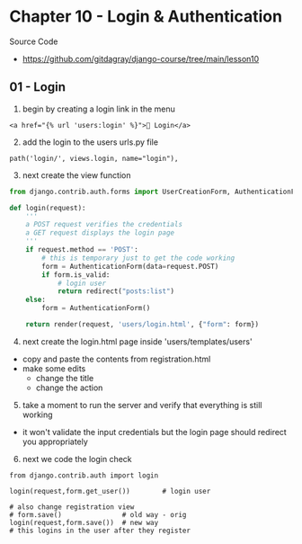 # Chapter 10 - Login & Authentication

Source Code

- https://github.com/gitdagray/django-course/tree/main/lesson10

## 01 - Login

1. begin by creating a login link in the menu

```
<a href="{% url 'users:login' %}">🔑 Login</a>
```

2. add the login to the users urls.py file

```
path('login/', views.login, name="login"),
```

3. next create the view function

```python
from django.contrib.auth.forms import UserCreationForm, AuthenticationForm

def login(request):
    '''
    a POST request verifies the credentials
    a GET request displays the login page
    '''
    if request.method == 'POST':
        # this is temporary just to get the code working
        form = AuthenticationForm(data=request.POST)
        if form.is_valid:
            # login user
            return redirect("posts:list")
    else:
        form = AuthenticationForm()

    return render(request, 'users/login.html', {"form": form})
```

4. next create the login.html page inside 'users/templates/users'

- copy and paste the contents from registration.html
- make some edits
  - change the title
  - change the action

5. take a moment to run the server and verify that everything is still working

- it won't validate the input credentials but the login page should redirect you appropriately

6. next we code the login check

```
from django.contrib.auth import login

login(request,form.get_user())        # login user

# also change registration view
# form.save()               # old way - orig
login(request,form.save())  # new way
# this logins in the user after they register

```
